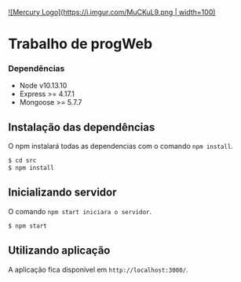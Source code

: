 [![Mercury Logo](https://i.imgur.com/MuCKuL9.png | width=100)](http://localhost:3000/)

# Trabalho de progWeb

### Dependências

- Node v10.13.10
- Express >= 4.17.1
- Mongoose >= 5.7.7

## Instalação das dependências

O npm instalará todas as dependencias com o comando `npm install`.

```bash
$ cd src
$ npm install
```

## Inicializando servidor

O comando `npm start iniciara o servidor`.

```bash
$ npm start
```

## Utilizando aplicação

A aplicação fica disponivel em `http://localhost:3000/`.
